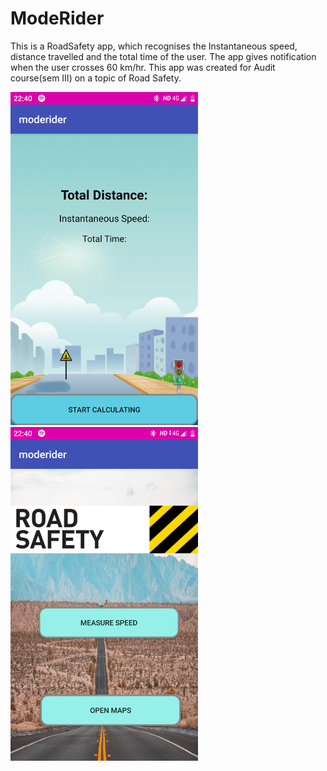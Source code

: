 # ModeRider

This is a RoadSafety app, which recognises the Instantaneous speed, distance travelled and the total time of the user. The app gives notification when the user crosses 60 km/hr. This app was created for Audit course(sem III) on a topic of Road Safety.

<img src="ss1.png" alt="drawing" width="300"/>           <img src="Ss2.png" alt="drawing" width="300"/>
